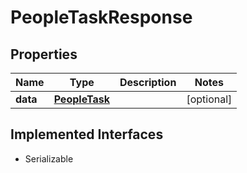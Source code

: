 

# PeopleTaskResponse


## Properties

Name | Type | Description | Notes
------------ | ------------- | ------------- | -------------
**data** | [**PeopleTask**](PeopleTask.md) |  |  [optional]


## Implemented Interfaces

* Serializable


